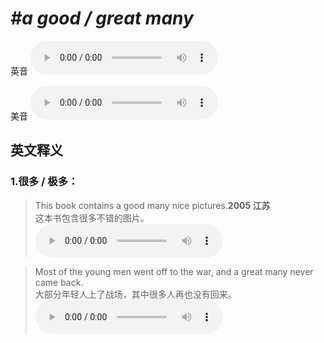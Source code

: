 # ***\#a good / great many*** 
英音
<audio src="./media/a good_great many1.aac" controls="controls"></audio>

美音
<audio src="./media/a good_great many2.aac" controls="controls"></audio>



  

英文释义
---
### 1.**很多 / 极多：**  

 > This book contains a good many nice pictures.**2005 江苏**  
 > 这本书包含很多不错的图片。    
<audio src="./media/many-4.aac" controls="controls"></audio>

 > Most of the young men went off to the war, and a great many never came back.   
 > 大部分年轻人上了战场，其中很多人再也没有回来。    
<audio src="./media/many-5.aac" controls="controls"></audio>


